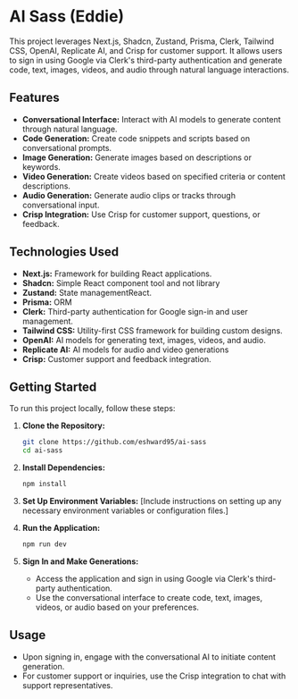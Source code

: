 

# AI Sass (Eddie)

This project leverages Next.js, Shadcn, Zustand, Prisma, Clerk, Tailwind CSS, OpenAI, Replicate AI, and Crisp for customer support. It allows users to sign in using Google via Clerk's third-party authentication and generate code, text, images, videos, and audio through natural language interactions.

## Features

- **Conversational Interface:** Interact with AI models to generate content through natural language.
- **Code Generation:** Create code snippets and scripts based on conversational prompts.
- **Image Generation:** Generate images based on descriptions or keywords.
- **Video Generation:** Create videos based on specified criteria or content descriptions.
- **Audio Generation:** Generate audio clips or tracks through conversational input.
- **Crisp Integration:** Use Crisp for customer support, questions, or feedback.

## Technologies Used

- **Next.js:** Framework for building React applications.
- **Shadcn:** Simple React component tool and not library 
- **Zustand:** State managementReact.
- **Prisma:** ORM 
- **Clerk:** Third-party authentication for Google sign-in and user management.
- **Tailwind CSS:** Utility-first CSS framework for building custom designs.
- **OpenAI:** AI models for generating text, images, videos, and audio.
- **Replicate AI:** AI models for audio and video generations
- **Crisp:** Customer support and feedback integration.

## Getting Started

To run this project locally, follow these steps:

1. **Clone the Repository:**
   ```bash
   git clone https://github.com/eshward95/ai-sass
   cd ai-sass
   ```

2. **Install Dependencies:**
   ```bash
   npm install
   ```

3. **Set Up Environment Variables:**
   [Include instructions on setting up any necessary environment variables or configuration files.]

4. **Run the Application:**
   ```bash
   npm run dev
   ```

5. **Sign In and Make Generations:**
   - Access the application and sign in using Google via Clerk's third-party authentication.
   - Use the conversational interface to create code, text, images, videos, or audio based on your preferences.

## Usage

- Upon signing in, engage with the conversational AI to initiate content generation.
- For customer support or inquiries, use the Crisp integration to chat with support representatives.

